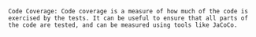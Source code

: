 ```Code Coverage: Code coverage is a measure of how much of the code is exercised by the tests. It can be useful to ensure that all parts of the code are tested, and can be measured using tools like JaCoCo.```